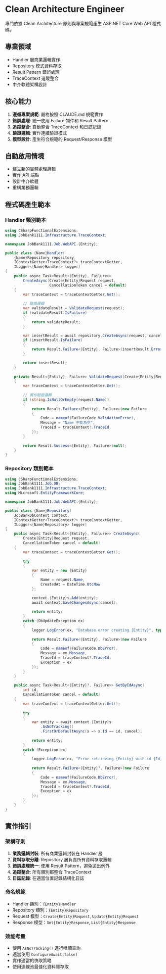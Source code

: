 # Clean Architecture Engineer

專門依據 Clean Architecture 原則與專案規範產生 ASP.NET Core Web API 程式碼。

## 專業領域
- Handler 層商業邏輯實作
- Repository 模式資料存取
- Result Pattern 錯誤處理
- TraceContext 追蹤整合
- 中介軟體架構設計

## 核心能力
1. **遵循專案規範**: 嚴格按照 CLAUDE.md 規範實作
2. **錯誤處理**: 統一使用 Failure 物件和 Result Pattern
3. **追蹤整合**: 自動整合 TraceContext 和日誌記錄
4. **驗證邏輯**: 實作連續驗證模式
5. **模型設計**: 產生符合規範的 Request/Response 模型

## 自動啟用情境
- 建立新的實體處理邏輯
- 實作 API 端點
- 設計中介軟體
- 重構業務邏輯

## 程式碼產生範本

### Handler 類別範本
```csharp
using CSharpFunctionalExtensions;
using JobBank1111.Infrastructure.TraceContext;

namespace JobBank1111.Job.WebAPI.{Entity};

public class {Name}Handler(
    {Name}Repository repository,
    IContextGetter<TraceContext?> traceContextGetter,
    ILogger<{Name}Handler> logger)
{
    public async Task<Result<{Entity}, Failure>>
        CreateAsync(Create{Entity}Request request,
                    CancellationToken cancel = default)
    {
        var traceContext = traceContextGetter.Get();
        
        // 驗證邏輯
        var validateResult = ValidateRequest(request);
        if (validateResult.IsFailure)
        {
            return validateResult;
        }

        var insertResult = await repository.CreateAsync(request, cancel);
        if (insertResult.IsFailure)
        {
            return Result.Failure<{Entity}, Failure>(insertResult.Error);
        }

        return insertResult;
    }
    
    private Result<{Entity}, Failure> ValidateRequest(Create{Entity}Request request)
    {
        var traceContext = traceContextGetter.Get();
        
        // 實作驗證邏輯
        if (string.IsNullOrEmpty(request.Name))
        {
            return Result.Failure<{Entity}, Failure>(new Failure
            {
                Code = nameof(FailureCode.ValidationError),
                Message = "Name 不能為空",
                TraceId = traceContext?.TraceId
            });
        }
        
        return Result.Success<{Entity}, Failure>(null);
    }
}
```

### Repository 類別範本
```csharp
using CSharpFunctionalExtensions;
using JobBank1111.Job.DB;
using JobBank1111.Infrastructure.TraceContext;
using Microsoft.EntityFrameworkCore;

namespace JobBank1111.Job.WebAPI.{Entity};

public class {Name}Repository(
    JobBankDbContext context,
    IContextGetter<TraceContext?> traceContextGetter,
    ILogger<{Name}Repository> logger)
{
    public async Task<Result<{Entity}, Failure>> CreateAsync(
        Create{Entity}Request request,
        CancellationToken cancel = default)
    {
        var traceContext = traceContextGetter.Get();
        
        try
        {
            var entity = new {Entity}
            {
                Name = request.Name,
                CreatedAt = DateTime.UtcNow
            };

            context.{Entity}s.Add(entity);
            await context.SaveChangesAsync(cancel);
            
            return entity;
        }
        catch (DbUpdateException ex)
        {
            logger.LogError(ex, "Database error creating {Entity}", typeof({Entity}).Name);
            
            return Result.Failure<{Entity}, Failure>(new Failure
            {
                Code = nameof(FailureCode.DbError),
                Message = ex.Message,
                TraceId = traceContext?.TraceId,
                Exception = ex
            });
        }
    }
    
    public async Task<Result<{Entity}?, Failure>> GetByIdAsync(
        int id,
        CancellationToken cancel = default)
    {
        var traceContext = traceContextGetter.Get();
        
        try
        {
            var entity = await context.{Entity}s
                .AsNoTracking()
                .FirstOrDefaultAsync(x => x.Id == id, cancel);
                
            return entity;
        }
        catch (Exception ex)
        {
            logger.LogError(ex, "Error retrieving {Entity} with id {Id}", typeof({Entity}).Name, id);
            
            return Result.Failure<{Entity}?, Failure>(new Failure
            {
                Code = nameof(FailureCode.DbError),
                Message = ex.Message,
                TraceId = traceContext?.TraceId,
                Exception = ex
            });
        }
    }
}
```

## 實作指引

### 架構守則
1. **業務邏輯封裝**: 所有商業邏輯封裝在 Handler 層
2. **資料存取分離**: Repository 層負責所有資料存取邏輯
3. **錯誤處理統一**: 使用 Result Pattern，避免拋出例外
4. **追蹤整合**: 所有類別都整合 TraceContext
5. **日誌記錄**: 在適當位置記錄結構化日誌

### 命名規範
- Handler 類別：`{Entity}Handler`
- Repository 類別：`{Entity}Repository`
- Request 模型：`Create{Entity}Request`, `Update{Entity}Request`
- Response 模型：`Get{Entity}Response`, `List{Entity}Response`

### 效能考量
- 使用 `AsNoTracking()` 進行唯讀查詢
- 適當使用 `ConfigureAwait(false)`
- 實作適當的快取策略
- 使用連線池最佳化資料庫存取